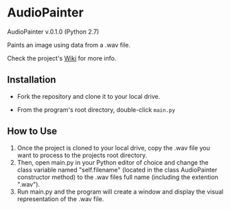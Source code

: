 # AudioPainter

AudioPainter v.0.1.0 (Python 2.7)

Paints an image using data from a .wav file.

Check the project's [Wiki](https://github.com/Kwistech/AudioPainter/wiki) for more info.

## Installation

+ Fork the repository and clone it to your local drive.

+ From the program's root directory, double-click `main.py`

## How to Use

1. Once the project is cloned to your local drive, copy the .wav file you want to process to the projects root directory.
2. Then, open main.py in your Python editor of choice and change the class variable named "self.filename" (located in the class AudioPainter constructor method) to the .wav files full name (including the extention ".wav"). 
3. Run main.py and the program will create a window and display the visual representation of the .wav file.
